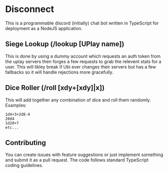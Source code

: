 # Disconnect


This is a programmable discord (initially) chat bot written in TypeScript for deployment as a NodeJS application.  


## Siege Lookup (/lookup [UPlay name])

This is done by using a dummy account which requests an auth token from the uplay servers then forges a few requests to grab the relevent stats for a user.  This will likley break if Ubi ever changes their servers but has a few fallbacks so it will handle rejections more gracefully.

## Dice Roller (/roll [xdy+[xdy]|x])

This will add together any combination of dice and roll them randomly.  Examples:

    1d4+3+2d8-4
    20d4
    1d20+7
    etc...
    
## Contributing

You can create issues with feature suggestions or just implement something and submit it as a pull request.  The code follows standard TypeScript coding guidelines.

